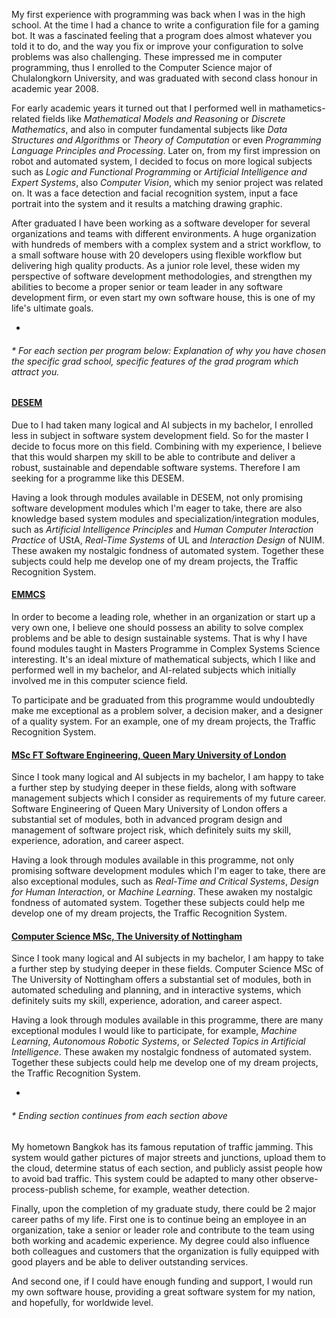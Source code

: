My first experience with programming was back when
I was in the high school. At the time I had a chance
to write a configuration file for a gaming bot.
It was a fascinated feeling that a program does almost
whatever you told it to do, and the way you fix
or improve your configuration to solve problems
was also challenging. These impressed me in computer programming,
thus I enrolled to the Computer Science major of Chulalongkorn University,
and was graduated with second class honour in academic year 2008.

For early academic years it turned out that I performed well
in mathametics-related fields like *Mathematical Models and Reasoning*
or *Discrete Mathematics*, and also in computer fundamental subjects
like *Data Structures and Algorithms* or *Theory of Computation*
or even *Programming Language Principles and Processing*.
Later on, from my first impression on robot and automated system,
I decided to focus on more logical subjects such as
*Logic and Functional Programming* or *Artificial Intelligence and Expert Systems*,
also *Computer Vision*, which my senior project was related on.
It was a face detection and facial recognition system,
input a face portrait into the system and it results a matching
drawing graphic.

After graduated I have been working as a software developer
for several organizations and teams with different environments.
A huge organization with hundreds of members with a complex system
and a strict workflow, to a small software house with 20 developers
using flexible workflow but delivering high quality products.
As a junior role level, these widen my perspective of software development methodologies,
and strengthen my abilities to become a proper senior or team leader
in any software development firm, or even start my own software house,
this is one of my life's ultimate goals.

-

###### \* For each section per program below: Explanation of why you have chosen the specific grad school, specific features of the grad program which attract you.

#### [DESEM](http://eacea.ec.europa.eu/erasmus_mundus/results_compendia/documents/projects/action_1_master_courses/desem_mc_202.pdf)

Due to I had taken many logical and AI subjects in my bachelor,
I enrolled less in subject in software system development field.
So for the master I decide to focus more on this field.
Combining with my experience, I believe that this would sharpen
my skill to be able to contribute and deliver a robust,
sustainable and dependable software systems.
Therefore I am seeking for a programme like this DESEM.

Having a look through modules available in DESEM,
not only promising software development modules
which I'm eager to take, there are also knowledge based system modules
and specialization/integration modules, such as *Artificial Intelligence Principles*
and *Human Computer Interaction Practice* of UStA,
*Real-Time Systems* of UL and *Interaction Design* of NUIM.
These awaken my nostalgic fondness of automated system.
Together these subjects could help me develop one of my dream projects,
the Traffic Recognition System.

#### [EMMCS](http://eacea.ec.europa.eu/erasmus_mundus/results_compendia/documents/projects/action_1_master_courses/2013/cssm_2010_0129.pdf)

In order to become a leading role, whether in an organization
or start up a very own one, I believe one should possess an ability
to solve complex problems and be able to design sustainable systems.
That is why I have found modules taught in Masters Programme
in Complex Systems Science interesting. It's an ideal mixture
of mathematical subjects, which I like and performed well in my bachelor,
and AI-related subjects which initially involved me in this
computer science field.

To participate and be graduated from this programme would undoubtedly make me
exceptional as a problem solver, a decision maker, and a designer
of a quality system. For an example, one of my dream projects,
the Traffic Recognition System.

#### [MSc FT Software Engineering, Queen Mary University of London](http://www.eecs.qmul.ac.uk/postgraduates/programme/view/60)

Since I took many logical and AI subjects in my bachelor,
I am happy to take a further step by studying deeper in these fields,
along with software management subjects which I consider as requirements
of my future career. Software Engineering of Queen Mary University of London
offers a substantial set of modules, both in advanced program design
and management of software project risk, which definitely suits
my skill, experience, adoration, and career aspect.

Having a look through modules available in this programme,
not only promising software development modules
which I'm eager to take, there are also exceptional modules,
such as *Real-Time and Critical Systems*, *Design for Human Interaction*,
or *Machine Learning*. These awaken my nostalgic fondness of automated system.
Together these subjects could help me develop one of my dream projects,
the Traffic Recognition System.

#### [Computer Science MSc, The University of Nottingham](http://www.nottingham.ac.uk/pgstudy/courses/computer-science/computer-science-msc.aspx)

Since I took many logical and AI subjects in my bachelor,
I am happy to take a further step by studying deeper in these fields.
Computer Science MSc of The University of Nottingham
offers a substantial set of modules, both in automated scheduling and planning,
and in interactive systems, which definitely suits
my skill, experience, adoration, and career aspect.

Having a look through modules available in this programme,
there are many exceptional modules I would like to participate,
for example, *Machine Learning*, *Autonomous Robotic Systems*,
or *Selected Topics in Artificial Intelligence*.
These awaken my nostalgic fondness of automated system.
Together these subjects could help me develop one of my dream projects,
the Traffic Recognition System.

-

###### \* Ending section continues from each section above

My hometown Bangkok has its famous reputation of traffic jamming.
This system would gather pictures of major streets and junctions,
upload them to the cloud, determine status of each section,
and publicly assist people how to avoid bad traffic.
This system could be adapted to many other observe-process-publish
scheme, for example, weather detection.

Finally, upon the completion of my graduate study, there could be 2 major
career paths of my life. First one is to continue being an employee
in an organization, take a senior or leader role and contribute to the team
using both working and academic experience. My degree could also
influence both colleagues and customers that the organization is fully equipped
with good players and be able to deliver outstanding services.

And second one, if I could have enough funding and support,
I would run my own software house, providing a great
software system for my nation, and hopefully, for worldwide level.
